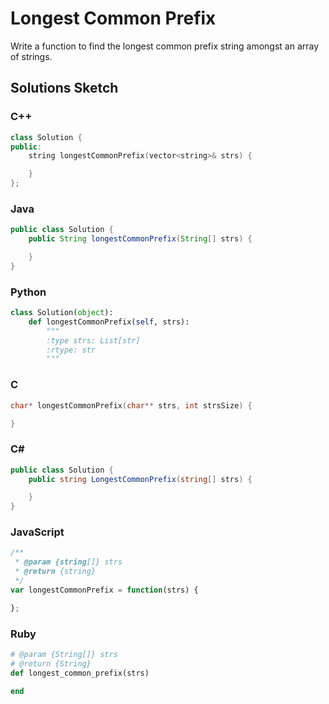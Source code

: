 # Longest Common Prefix

Write a function to find the longest common prefix string amongst an array of strings.

## Solutions Sketch

### C++
```C++
class Solution {
public:
    string longestCommonPrefix(vector<string>& strs) {

    }
};
```

### Java
```Java
public class Solution {
    public String longestCommonPrefix(String[] strs) {

    }
}
```

### Python
```Python
class Solution(object):
    def longestCommonPrefix(self, strs):
        """
        :type strs: List[str]
        :rtype: str
        """
```

### C
```C
char* longestCommonPrefix(char** strs, int strsSize) {

}
```

### C# 
```C#
public class Solution {
    public string LongestCommonPrefix(string[] strs) {

    }
}
```

### JavaScript
```JavaScript
/**
 * @param {string[]} strs
 * @return {string}
 */
var longestCommonPrefix = function(strs) {

};
```

### Ruby
```Ruby
# @param {String[]} strs
# @return {String}
def longest_common_prefix(strs)

end
```
